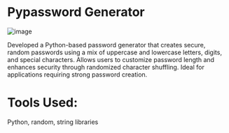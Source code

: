 # Pypassword Generator
![image](https://github.com/user-attachments/assets/0069332d-40be-46fc-b57c-645e4b9b8495)

Developed a Python-based password generator that creates secure, random passwords using a mix of uppercase and lowercase letters, digits, and special characters.
Allows users to customize password length and enhances security through randomized character shuffling.
Ideal for applications requiring strong password creation.

# Tools Used:
Python, random, string libraries



